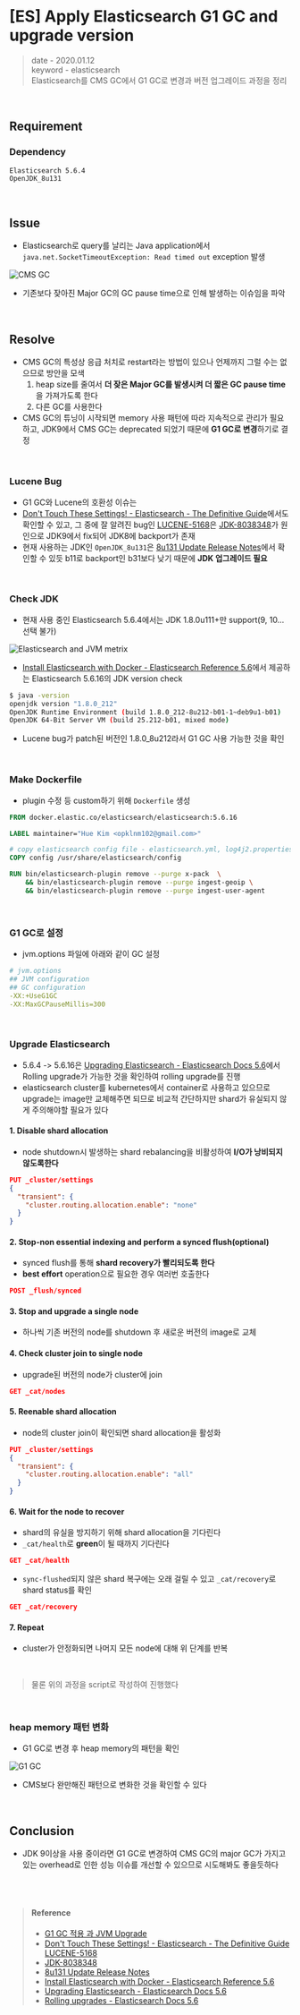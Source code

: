 # [ES] Apply Elasticsearch G1 GC and upgrade version
> date - 2020.01.12  
> keyword - elasticsearch  
> Elasticsearch를 CMS GC에서 G1 GC로 변경과 버전 업그레이드 과정을 정리

<br>

## Requirement

### Dependency
```
Elasticsearch 5.6.4
OpenJDK_8u131
```


<br>

## Issue
* Elasticsearch로 query를 날리는 Java application에서 `java.net.SocketTimeoutException: Read timed out` exception 발생

![CMS GC](./images/cms_gc.png)

* 기존보다 잦아진 Major GC의 GC pause time으로 인해 발생하는 이슈임을 파악


<br>

## Resolve
* CMS GC의 특성상 응급 처치로 restart라는 방법이 있으나 언제까지 그럴 수는 없으므로 방안을 모색
  1. heap size를 줄여서 **더 잦은 Major GC를 발생시켜 더 짧은 GC pause time**을 가져가도록 한다
  2. 다른 GC를 사용한다
* CMS GC의 튜닝이 시작되면 memory 사용 패턴에 따라 지속적으로 관리가 필요하고, JDK9에서 CMS GC는 deprecated 되었기 때문에 **G1 GC로 변경**하기로 결정

<br>

### Lucene Bug
* G1 GC와 Lucene의 호환성 이슈는 
* [Don't Touch These Settings! - Elasticsearch - The Definitive Guide](https://www.elastic.co/guide/en/elasticsearch/guide/master/_don_8217_t_touch_these_settings.html)에서도 확인할 수 있고, 그 중에 잘 알려진 bug인 [LUCENE-5168](https://issues.apache.org/jira/browse/LUCENE-5168)은 [JDK-8038348](https://bugs.openjdk.java.net/browse/JDK-8038348)가 원인으로 JDK9에서 fix되어 JDK8에 backport가 존재
* 현재 사용하는 JDK인 `OpenJDK_8u131`은 [8u131 Update Release Notes](https://www.oracle.com/technetwork/java/javase/8u131-relnotes-3565278.html)에서 확인할 수 있듯 b11로 backport인 b31보다 낮기 때문에 **JDK 업그레이드 필요**

<br>

### Check JDK
* 현재 사용 중인 Elasticsearch 5.6.4에서는 JDK 1.8.0u111+만 support(9, 10... 선택 불가)

![Elasticsearch and JVM metrix](./images/es_jvm_metrix.png)

* [Install Elasticsearch with Docker - Elasticsearch Reference 5.6](https://www.elastic.co/guide/en/elasticsearch/reference/5.6/docker.html)에서 제공하는 Elasticsearch 5.6.16의 JDK version check
```sh
$ java -version
openjdk version "1.8.0_212"
OpenJDK Runtime Environment (build 1.8.0_212-8u212-b01-1~deb9u1-b01)
OpenJDK 64-Bit Server VM (build 25.212-b01, mixed mode)
```
* Lucene bug가 patch된 버전인 1.8.0_8u212라서 G1 GC 사용 가능한 것을 확인

<br>

### Make Dockerfile
* plugin 수정 등 custom하기 위해 `Dockerfile` 생성
```dockerfile
FROM docker.elastic.co/elasticsearch/elasticsearch:5.6.16

LABEL maintainer="Hue Kim <opklnm102@gmail.com>"

# copy elasticsearch config file - elasticsearch.yml, log4j2.properties, jvm.options
COPY config /usr/share/elasticsearch/config

RUN bin/elasticsearch-plugin remove --purge x-pack  \
    && bin/elasticsearch-plugin remove --purge ingest-geoip \
    && bin/elasticsearch-plugin remove --purge ingest-user-agent
```

<br>

### G1 GC로 설정
* jvm.options 파일에 아래와 같이 GC 설정
```yaml
# jvm.options
## JVM configuration
## GC configuration
-XX:+UseG1GC
-XX:MaxGCPauseMillis=300
```

<br>

### Upgrade Elasticsearch
* 5.6.4 -> 5.6.16은 [Upgrading Elasticsearch - Elasticsearch Docs 5.6](https://www.elastic.co/guide/en/elasticsearch/reference/5.6/setup-upgrade.html)에서 Rolling upgrade가 가능한 것을 확인하여 rolling upgrade를 진행
* elasticsearch cluster를 kubernetes에서 container로 사용하고 있으므로 upgrade는 image만 교체해주면 되므로 비교적 간단하지만 shard가 유실되지 않게 주의해야할 필요가 있다

#### 1. Disable shard allocation
* node shutdown시 발생하는 shard rebalancing을 비활성하여 **I/O가 낭비되지 않도록한다**
```json
PUT _cluster/settings
{
  "transient": {
    "cluster.routing.allocation.enable": "none"
  }
}
```

#### 2. Stop-non essential indexing and perform a synced flush(optional)
* synced flush를 통해 **shard recovery가 빨리되도록 한다**
* **best effort** operation으로 필요한 경우 여러번 호출한다
```json
POST _flush/synced
```

#### 3. Stop and upgrade a single node
* 하나씩 기존 버전의 node를 shutdown 후 새로운 버전의 image로 교체

#### 4. Check cluster join to single node
* upgrade된 버전의 node가 cluster에 join
```json
GET _cat/nodes
```

#### 5. Reenable shard allocation
* node의 cluster join이 확인되면 shard allocation을 활성화
```json
PUT _cluster/settings
{
  "transient": {
    "cluster.routing.allocation.enable": "all"
  }
}
```

#### 6. Wait for the node to recover
* shard의 유실을 방지하기 위해 shard allocation을 기다린다
* `_cat/health`로 **green**이 될 때까지 기다린다
```json
GET _cat/health
```
* `sync-flushed`되지 않은 shard 복구에는 오래 걸릴 수 있고 `_cat/recovery`로 shard status를 확인
```json
GET _cat/recovery
```
#### 7. Repeat
* cluster가 안정화되면 나머지 모든 node에 대해 위 단계를 반복

<br>

> 물론 위의 과정을 script로 작성하여 진행했다

<br>

### heap memory 패턴 변화
* G1 GC로 변경 후 heap memory의 패턴을 확인

![G1 GC](./images/g1_gc.png)
* CMS보다 완만해진 패턴으로 변화한 것을 확인할 수 있다


<br>

## Conclusion
* JDK 9이상을 사용 중이라면 G1 GC로 변경하여 CMS GC의 major GC가 가지고 있는 overhead로 인한 성능 이슈를 개선할 수 있으므로 시도해봐도 좋을듯하다

<br><br>

> #### Reference
> * [G1 GC 적용 과 JVM Upgrade](https://brunch.co.kr/@alden/45)
> * [Don't Touch These Settings! - Elasticsearch - The Definitive Guide](https://www.elastic.co/guide/en/elasticsearch/guide/master/_don_8217_t_touch_these_settings.html)
[LUCENE-5168](https://issues.apache.org/jira/browse/LUCENE-5168)
> * [JDK-8038348](https://bugs.openjdk.java.net/browse/JDK-8038348)
> * [8u131 Update Release Notes](https://www.oracle.com/technetwork/java/javase/8u131-relnotes-3565278.html)
> * [Install Elasticsearch with Docker - Elasticsearch Reference 5.6](https://www.elastic.co/guide/en/elasticsearch/reference/5.6/docker.html)
> * [Upgrading Elasticsearch - Elasticsearch Docs 5.6](https://www.elastic.co/guide/en/elasticsearch/reference/5.6/setup-upgrade.html)
> * [Rolling upgrades - Elasticsearch Docs 5.6](https://www.elastic.co/guide/en/elasticsearch/reference/5.6/rolling-upgrades.html)
